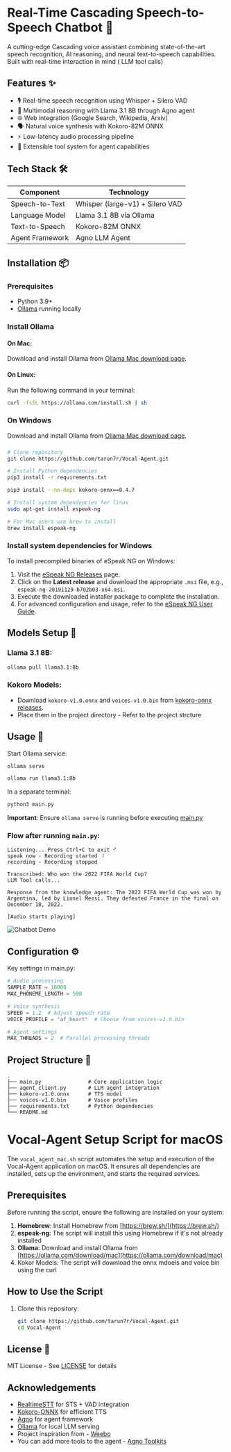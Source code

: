 # Real-Time Cascading Speech-to-Speech Chatbot 🤖

A cutting-edge Cascading voice assistant combining state-of-the-art speech recognition, AI reasoning, and neural text-to-speech capabilities. Built with real-time interaction in mind ( LLM tool calls)

## Features ✨

- 🎙️ Real-time speech recognition using Whisper + Silero VAD
- 🤖 Multimodal reasoning with Llama 3.1 8B through Agno agent
- 🌐 Web integration (Google Search, Wikipedia, Arxiv)
- 🗣️ Natural voice synthesis with Kokoro-82M ONNX
- ⚡ Low-latency audio processing pipeline
- 🔧 Extensible tool system for agent capabilities

## Tech Stack 🛠️

| Component              | Technology                          |
|------------------------|-------------------------------------|
| Speech-to-Text         | Whisper (large-v1) + Silero VAD     |
| Language Model         | Llama 3.1 8B via Ollama             |
| Text-to-Speech         | Kokoro-82M ONNX                     |
| Agent Framework        | Agno LLM Agent                      |


## Installation 📦

### Prerequisites
- Python 3.9+
- [Ollama](https://ollama.com/) running locally

### Install Ollama
#### On Mac:
Download and install Ollama from [Ollama Mac download page](https://ollama.com/download/mac).

#### On Linux:
Run the following command in your terminal:
```bash
curl -fsSL https://ollama.com/install.sh | sh
```
### On Windows
Download and install Ollama from [Ollama Mac download page](https://ollama.com/download/windows).

### 
```bash
# Clone repository
git clone https://github.com/tarun7r/Vocal-Agent.git

# Install Python dependencies
pip3 install -r requirements.txt

pip3 install --no-deps kokoro-onnx==0.4.7

# Install system dependencies for linux
sudo apt-get install espeak-ng

# For Mac users use brew to install 
brew install espeak-ng
```
### Install system dependencies for Windows
To install precompiled binaries of eSpeak NG on Windows:

1. Visit the [eSpeak NG Releases](https://github.com/espeak-ng/espeak-ng/releases) page.
2. Click on the **Latest release** and download the appropriate `.msi` file, e.g., `espeak-ng-20191129-b702b03-x64.msi`.
3. Execute the downloaded installer package to complete the installation.
4. For advanced configuration and usage, refer to the [eSpeak NG User Guide](https://github.com/espeak-ng/espeak-ng/blob/master/docs/guide.md).


## Models Setup 🧠

### Llama 3.1 8B:
```bash
ollama pull llama3.1:8b
```

### Kokoro Models:
- Download `kokoro-v1.0.onnx` and `voices-v1.0.bin` from [kokoro-onnx releases](https://github.com/thewh1teagle/kokoro-onnx/releases/tag/model-files-v1.0).
- Place them in the project directory - Refer to the project strcture
## Usage 🚀

Start Ollama service:
```bash
ollama serve

ollama run llama3.1:8b
```

In a separate terminal:
```bash
python3 main.py
```
**Important**: Ensure `ollama serve` is running before executing [main.py](https://github.com/tarun7r/Vocal-Agent/blob/main/main.py)

### Flow after running `main.py`:
```plaintext
Listening... Press Ctrl+C to exit ⠋
speak now - Recording started ⠸
recording - Recording stopped

Transcribed: Who won the 2022 FIFA World Cup?
LLM Tool calls...

Response from the knowledge agent: The 2022 FIFA World Cup was won by Argentina, led by Lionel Messi. They defeated France in the final on December 18, 2022.

[Audio starts playing]
```
![Chatbot Demo](demo.png)
## Configuration ⚙️

Key settings in main.py:
```python
# Audio processing
SAMPLE_RATE = 16000
MAX_PHONEME_LENGTH = 500

# Voice synthesis
SPEED = 1.2  # Adjust speech rate
VOICE_PROFILE = "af_heart"  # Choose from voices-v1.0.bin

# Agent settings
MAX_THREADS = 2  # Parallel processing threads
```


## Project Structure 📂
```
.
├── main.py               # Core application logic
├── agent_client.py       # LLM agent integration
├── kokoro-v1.0.onnx      # TTS model
├── voices-v1.0.bin       # Voice profiles
├── requirements.txt      # Python dependencies
└── README.md
```

# Vocal-Agent Setup Script for macOS

The `vocal_agent_mac.sh` script automates the setup and execution of the Vocal-Agent application on macOS. It ensures all dependencies are installed, sets up the environment, and starts the required services.

## Prerequisites

Before running the script, ensure the following are installed on your system:

1. **Homebrew**: Install Homebrew from [https://brew.sh/](https://brew.sh/)
2. **espeak-ng**: The script will install this using Homebrew if it's not already installed
3. **Ollama**: Download and install Ollama from [https://ollama.com/download/mac](https://ollama.com/download/mac)
4. Kokor Models: The script will download the onnx mdoels and voice bin using the curl

## How to Use the Script

1. Clone this repository:
   ```bash
   git clone https://github.com/tarun7r/Vocal-Agent.git
   cd Vocal-Agent

## License 📄

MIT License - See [LICENSE](https://github.com/tarun7r/Vocal-Agent/blob/main/LICENSE) for details

## Acknowledgements 

- [RealtimeSTT](https://github.com/KoljaB/RealtimeSTT) for STS + VAD integration
- [Kokoro-ONNX](https://github.com/thewh1teagle/kokoro-onnx) for efficient TTS
- [Agno](https://docs.agno.com/introduction) for agent framework
- [Ollama](https://ollama.ai/) for local LLM serving
- Project inspiration from - [Weebo](https://github.com/amanvirparhar/weebo)
- You can add more tools to the agent - [Agno Toolkits](https://docs.agno.com/tools/toolkits/toolkits)

